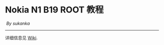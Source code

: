 # Nokia N1 B19 ROOT 教程

​																					*By sukanka*

***

详细信息见 [Wiki](https://github.com/sukanka/NokiaN1Root/wiki).
